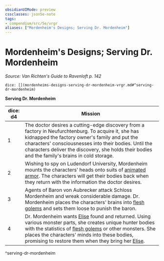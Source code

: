 ```yaml
---
obsidianUIMode: preview
cssclasses: json5e-note
tags:
- compendium/src/5e/vrgr
aliases: ["Mordenheim's Designs; Serving Dr. Mordenheim"]
---
```

# Mordenheim's Designs; Serving Dr. Mordenheim
*Source: Van Richten's Guide to Ravenloft p. 142* 

`dice: [](mordenheims-designs-serving-dr-mordenheim-vrgr.md#^serving-dr-mordenheim)`

**Serving Dr. Mordenheim**

| dice: d4 | Mission |
|----------|---------|
| 1 | The doctor desires a cutting-edge discovery from a factory in Neufurchtenburg. To acquire it, she has kidnapped the factory owner's family and put the characters' consciousnesses into their bodies. Until the characters deliver the discovery, she holds their bodies and the family's brains in cold storage. |
| 2 | Wishing to spy on Ludendorf University, Mordenheim mounts the characters' heads onto suits of [animated armor](z_compendium/bestiary/construct/animated-armor.md). The characters will get their bodies back when they return with the information the doctor desires. |
| 3 | Agents of Baron von Aubrecker attack Schloss Mordenheim and wreak considerable damage. Dr. Mordenheim places the characters' brains into [flesh golems](z_compendium/bestiary/construct/flesh-golem.md) and sets them loose to punish the baron. |
| 4 | Dr. Mordenheim wants [Elise](z_compendium/bestiary/npc/elise-vrgr.md) found and returned. Using various monster parts, she creates unique hunter bodies with the statistics of [flesh golems](z_compendium/bestiary/construct/flesh-golem.md) or   other monsters. She places the characters' minds into these bodies, promising to restore them when they bring her [Elise](z_compendium/bestiary/npc/elise-vrgr.md). |
^serving-dr-mordenheim